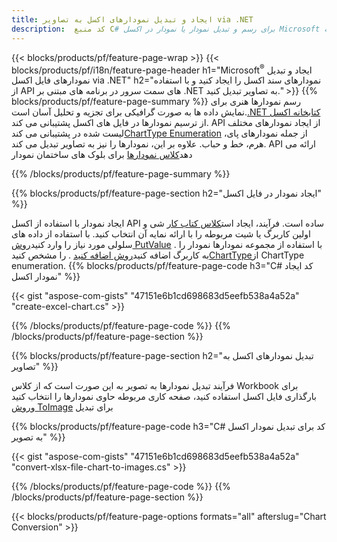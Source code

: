 ```yaml
---
title: ایجاد و تبدیل نمودارهای اکسل به تصاویر via .NET
description:  کد منبع C# برای رسم و تبدیل نمودار یا نمودار در اکسل Microsoft با استفاده از کتابخانه .NET.
---
```

{{< blocks/products/pf/feature-page-wrap >}}
{{< blocks/products/pf/i18n/feature-page-header h1="Microsoft<sup>&reg;</sup> ایجاد و تبدیل نمودارهای فایل اکسل via .NET" h2="نمودارهای سند اکسل را ایجاد کنید و با استفاده از API های سمت سرور در برنامه های مبتنی بر .NET به تصاویر تبدیل کنید." >}}
{{% blocks/products/pf/feature-page-summary %}}
 رسم نمودارها هنری برای نمایش داده ها به صورت گرافیکی برای تجزیه و تحلیل آسان است.[.NET کتابخانه اکسل](/cells/fa/net/) از ترسیم نمودارها در فایل های اکسل پشتیبانی می کند. API از ایجاد نمودارهای مختلف لیست شده در پشتیبانی می کند[ChartType Enumeration](https://reference.aspose.com/cells/net/aspose.cells.charts/charttype) از جمله نمودارهای پای، هرم، خط و حباب. علاوه بر این، نمودارها را نیز به تصاویر تبدیل می کند. API ارائه می دهد[کلاس نمودارها](https://reference.aspose.com/cells/net/aspose.cells.charts) برای بلوک های ساختمان نمودار

{{% /blocks/products/pf/feature-page-summary %}}

{{% blocks/products/pf/feature-page-section h2="ایجاد نمودار در فایل اکسل" %}}

 ایجاد نمودار با استفاده از اکسل API ساده است. فرآیند، ایجاد است[کلاس کتاب کار](https://reference.aspose.com/cells/net/aspose.cells/workbook) شی و اولین کاربرگ یا شیت مربوطه را با ارائه نمایه آن انتخاب کنید. با استفاده از داده های سلولی مورد نیاز را وارد کنید[روش PutValue](https://reference.aspose.com/cells/net/aspose.cells/cell/methods/putvalue/index) . با استفاده از مجموعه نمودارها نمودار را به کاربرگ اضافه کنید[روش اضافه کنید](https://reference.aspose.com/cells/net/aspose.cells.charts/chartcollection/methods/add) . را مشخص کنید[ChartType](https://reference.aspose.com/cells/net/aspose.cells.charts/charttype)از ChartType enumeration.
{{% blocks/products/pf/feature-page-code h3="C# کد ایجاد نمودار اکسل" %}}

{{< gist "aspose-com-gists" "47151e6b1cd698683d5eefb538a4a52a" "create-excel-chart.cs" >}}

{{% /blocks/products/pf/feature-page-code %}}
{{% /blocks/products/pf/feature-page-section %}}


{{% blocks/products/pf/feature-page-section h2="تبدیل نمودارهای اکسل به تصاویر" %}}

 فرآیند تبدیل نمودارها به تصویر به این صورت است که از کلاس Workbook برای بارگذاری فایل اکسل استفاده کنید، صفحه کاری مربوطه حاوی نمودارها را انتخاب کنید و[روش ToImage](https://reference.aspose.com/cells/net/aspose.cells.charts.chart/toimage/methods/7) برای تبدیل

{{% blocks/products/pf/feature-page-code h3="C# کد برای تبدیل نمودار اکسل به تصویر" %}}

{{< gist "aspose-com-gists" "47151e6b1cd698683d5eefb538a4a52a" "convert-xlsx-file-chart-to-images.cs" >}}

{{% /blocks/products/pf/feature-page-code %}}
{{% /blocks/products/pf/feature-page-section %}}

{{< blocks/products/pf/feature-page-options formats="all" afterslug="Chart Conversion" >}}
